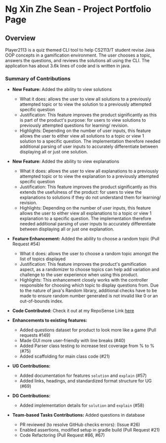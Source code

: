 # Ng Xin Zhe Sean - Project Portfolio Page

## Overview

Player2113 is a quiz themed CLI tool to help CS2113/T student revise Java OOP concepts in a gamification environment.
The user chooses a topic, answers the questions, and reviews the solutions all using the CLI.
The application has about 3.6k lines of code and is written in java.

### Summary of Contributions

* **New Feature:** Added the ability to view solutions
    * What it does: allows the user to view all solutions to a previously attempted topic or to view the solution to a
      previously attempted specific question
    * Justification: This feature improves the product significantly as this is part of the product's purpose: for
      users to view solutions to previously attempted questions for learning/ revision.
    * Highlights: Depending on the number of user inputs, this feature allows the user to either view all solutions to
      a topic or view 1 solution to a specific question. The implementation therefore needed additional parsing of user
      inputs to accurately differentiate between displaying all or just one solution.


* **New Feature:** Added the ability to view explanations
    * What it does: allows the user to view all explanations to a previously attempted topic or to view the explanation
      to a previously attempted specific question
    * Justification: This feature improves the product significantly as this extends the usefulness of the product: for
      users to view the explanations to solutions if they do not understand them for learning/ revision.
    * Highlights: Depending on the number of user inputs, this feature allows the user to either view all explanations
      to a
      topic or view 1 explanation to a specific question. The implementation therefore needed additional parsing of user
      inputs to accurately differentiate between displaying all or just one explanation.


* **Feature Enhancement:** Added the ability to choose a random topic (Pull Request #54)
    * What it does: allows the user to choose a random topic amongst the list of topics displayed
    * Justification: This feature improves the product's gamification aspect, as a randomizer to choose topics can help
      add
      variation and challenge to the user experience when using this product.
    * Highlights: This enhancement closely works with the controller responsible for choosing which topic to display
      questions from. Due to the nature of java's Random library, additional checks have to be made to ensure random
      number
      generated is not invalid like 0 or an out-of-bounds index.


* **Code Contributed:** Check it out at my RepoSense
  Link [here](https://nus-cs2113-ay2324s2.github.io/tp-dashboard/?search=ngxzs&breakdown=true&sort=groupTitle%20dsc&sortWithin=title&since=2024-02-23&timeframe=commit&mergegroup=&groupSelect=groupByRepos&checkedFileTypes=docs~functional-code~test-code~other)


* **Enhancements to existing features:**
  * Added questions dataset for product to look more like a game (Pull requests #149)
  * Made GUI more user-friendly with line breaks (#40)
  * Added Parser class testing to increase test coverage from % to % (#75)
  * Added scaffolding for main class code (#21)

<div style="page-break-after: always;"></div>

* **UG Contributions:**
  * Added documentation for features `solution` and `explain` (#57)
  * Added links, headings, and standardized format structure for UG (#69)


* **DG Contributions:**
  * Added implementation details for `solution` and `explain` (#58)


* **Team-based Tasks Contributions:** Added questions in database
  * PR reviewed (to resolve GitHub checks errors): (Issue #26)
  * Enabled assertions, modified setup in gradle build (Pull Request #21)
  * Code Refactoring (Pull Request #86, #67)
